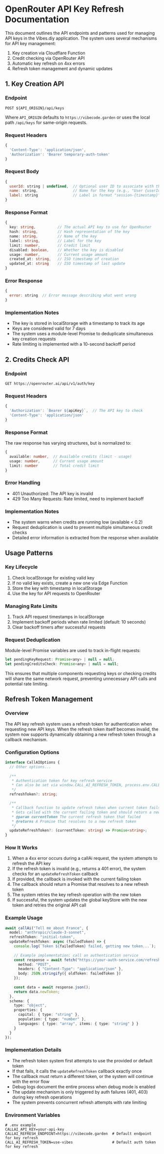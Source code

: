 # OpenRouter API Key Refresh Documentation

This document outlines the API endpoints and patterns used for managing API keys in the Vibes.diy application. The system uses several mechanisms for API key management:

1. Key creation via Cloudflare Function
2. Credit checking via OpenRouter API
3. Automatic key refresh on 4xx errors
4. Refresh token management and dynamic updates

## 1. Key Creation API

### Endpoint
```
POST ${API_ORIGIN}/api/keys
```
Where `API_ORIGIN` defaults to `https://vibecode.garden` or uses the local path `/api/keys` for same-origin requests.

### Request Headers
```javascript
{
  'Content-Type': 'application/json',
  'Authorization': 'Bearer temporary-auth-token'
}
```

### Request Body
```javascript
{
  userId: string | undefined,  // Optional user ID to associate with the key
  name: string,                // Name for the key (e.g., "User {userId} Session" or "Anonymous Session")
  label: string                // Label in format "session-{timestamp}"
}
```

### Response Format
```typescript
{
  key: string,          // The actual API key to use for OpenRouter
  hash: string,         // Hash representation of the key
  name: string,         // Name of the key
  label: string,        // Label for the key
  limit: number,        // Credit limit
  disabled: boolean,    // Whether the key is disabled
  usage: number,        // Current usage amount
  created_at: string,   // ISO timestamp of creation
  updated_at: string    // ISO timestamp of last update
}
```

### Error Response
```javascript
{
  error: string  // Error message describing what went wrong
}
```

### Implementation Notes
- The key is stored in localStorage with a timestamp to track its age
- Keys are considered valid for 7 days
- The system uses a module-level Promise to deduplicate simultaneous key creation requests
- Rate limiting is implemented with a 10-second backoff period

## 2. Credits Check API

### Endpoint
```
GET https://openrouter.ai/api/v1/auth/key
```

### Request Headers
```javascript
{
  'Authorization': `Bearer ${apiKey}`,  // The API key to check
  'Content-Type': 'application/json'
}
```

### Response Format
The raw response has varying structures, but is normalized to:
```typescript
{
  available: number,  // Available credits (limit - usage)
  usage: number,      // Current usage amount
  limit: number       // Total credit limit
}
```

### Error Handling
- 401 Unauthorized: The API key is invalid
- 429 Too Many Requests: Rate limited, need to implement backoff

### Implementation Notes
- The system warns when credits are running low (available < 0.2)
- Request deduplication is used to prevent multiple simultaneous credit checks
- Detailed error information is extracted from the response when available

## Usage Patterns

### Key Lifecycle
1. Check localStorage for existing valid key
2. If no valid key exists, create a new one via Edge Function
3. Store the key with timestamp in localStorage
4. Use the key for API requests to OpenRouter

### Managing Rate Limits
1. Track API request timestamps in localStorage
2. Implement backoff periods when rate limited (default: 10 seconds)
3. Clear backoff timers after successful requests

### Request Deduplication
Module-level Promise variables are used to track in-flight requests:
```javascript
let pendingKeyRequest: Promise<any> | null = null;
let pendingCreditsCheck: Promise<any> | null = null;
```

This ensures that multiple components requesting keys or checking credits will share the same network request, preventing unnecessary API calls and potential rate limiting.

## Refresh Token Management

### Overview
The API key refresh system uses a refresh token for authentication when requesting new API keys. When the refresh token itself becomes invalid, the system now supports dynamically obtaining a new refresh token through a callback mechanism.

### Configuration Options

```typescript
interface CallAIOptions {
  // Other options...
  
  /**
   * Authentication token for key refresh service
   * Can also be set via window.CALL_AI_REFRESH_TOKEN, process.env.CALL_AI_REFRESH_TOKEN, or default to "use-vibes"
   */
  refreshToken?: string;

  /**
   * Callback function to update refresh token when current token fails
   * Gets called with the current failing token and should return a new token
   * @param currentToken The current refresh token that failed
   * @returns A Promise that resolves to a new refresh token
   */
  updateRefreshToken?: (currentToken: string) => Promise<string>;
}
```

### How It Works

1. When a 4xx error occurs during a callAi request, the system attempts to refresh the API key
2. If the refresh token is invalid (e.g., returns a 401 error), the system checks for an `updateRefreshToken` callback
3. If provided, the callback is invoked with the current failing token
4. The callback should return a Promise that resolves to a new refresh token
5. The system retries the key refresh operation with the new token
6. If successful, the system updates the global keyStore with the new token and retries the original API call

### Example Usage

```typescript
await callAi("Tell me about France", {
  model: "anthropic/claude-3-sonnet",
  refreshToken: "initial-token",
  updateRefreshToken: async (failedToken) => {
    console.log(`Token ${failedToken} failed, getting new token...`);
    
    // Example implementation: call an authentication service
    const response = await fetch("https://your-auth-service.com/refresh", {
      method: "POST",
      headers: { "Content-Type": "application/json" },
      body: JSON.stringify({ oldToken: failedToken })
    });
    
    const data = await response.json();
    return data.newToken;
  },
  schema: {
    type: "object",
    properties: {
      capital: { type: "string" },
      population: { type: "number" },
      languages: { type: "array", items: { type: "string" } }
    }
  }
});
```

### Implementation Details

- The refresh token system first attempts to use the provided or default token
- If that fails, it calls the `updateRefreshToken` callback exactly once
- The callback must return a different token, or the system will continue with the error flow
- Debug logs document the entire process when debug mode is enabled
- The update mechanism is only triggered by auth failures (401, 403) during key refresh operations
- The system prevents concurrent refresh attempts with rate limiting

### Environment Variables

```
# .env example
CALLAI_API_KEY=your-api-key
CALLAI_REFRESH_ENDPOINT=https://vibecode.garden  # Default endpoint for key refresh
CALL_AI_REFRESH_TOKEN=use-vibes                  # Default auth token for key refresh
```
